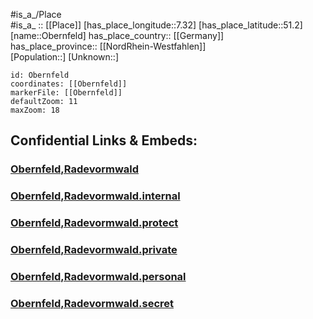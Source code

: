﻿---
location: [51.2,7.32] 
mapzoom: [7,12] 
mapmarker: city 
type: City
tags:
- geo/City


SpocWebEntityId: 33040
isDeleted: false
confidential: public

---
#is_a_/Place  
#is_a_ :: [[Place]] 
[has_place_longitude::7.32] 
[has_place_latitude::51.2] 
[name::Obernfeld] 
has_place_country:: [[Germany]]  
has_place_province:: [[NordRhein-Westfahlen]]  
[Population::] 
[Unknown::] 


```leaflet
id: Obernfeld
coordinates: [[Obernfeld]] 
markerFile: [[Obernfeld]] 
defaultZoom: 11 
maxZoom: 18
```


## Confidential Links & Embeds: 

### [Obernfeld,Radevormwald](/_public/Earth/Continent/Europe/Europe~Central/Germany/Germany~West/Nord_Rhein-Westfalen/counties~NW/Oberbergischer_Kreis/cities~Oberbergischer_Kreis/Radevormwald/Obernfeld,Radevormwald.md) 

### [Obernfeld,Radevormwald.internal](/_internal/Earth/Continent/Europe/Europe~Central/Germany/Germany~West/Nord_Rhein-Westfalen/counties~NW/Oberbergischer_Kreis/cities~Oberbergischer_Kreis/Radevormwald/Obernfeld,Radevormwald.internal.md) 

### [Obernfeld,Radevormwald.protect](/_protect/Earth/Continent/Europe/Europe~Central/Germany/Germany~West/Nord_Rhein-Westfalen/counties~NW/Oberbergischer_Kreis/cities~Oberbergischer_Kreis/Radevormwald/Obernfeld,Radevormwald.protect.md) 

### [Obernfeld,Radevormwald.private](/_private/Earth/Continent/Europe/Europe~Central/Germany/Germany~West/Nord_Rhein-Westfalen/counties~NW/Oberbergischer_Kreis/cities~Oberbergischer_Kreis/Radevormwald/Obernfeld,Radevormwald.private.md) 

### [Obernfeld,Radevormwald.personal](/_personal/Earth/Continent/Europe/Europe~Central/Germany/Germany~West/Nord_Rhein-Westfalen/counties~NW/Oberbergischer_Kreis/cities~Oberbergischer_Kreis/Radevormwald/Obernfeld,Radevormwald.personal.md) 

### [Obernfeld,Radevormwald.secret](/_secret/Earth/Continent/Europe/Europe~Central/Germany/Germany~West/Nord_Rhein-Westfalen/counties~NW/Oberbergischer_Kreis/cities~Oberbergischer_Kreis/Radevormwald/Obernfeld,Radevormwald.secret.md) 
